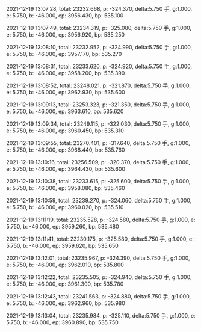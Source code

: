2021-12-19 13:07:28, total: 23232.668, p: -324.370, delta:5.750 手, g:1.000, e: 5.750, b: -46.000, ep: 3956.430, bp: 535.100

2021-12-19 13:07:49, total: 23234.319, p: -325.080, delta:5.750 手, g:1.000, e: 5.750, b: -46.000, ep: 3956.920, bp: 535.250

2021-12-19 13:08:10, total: 23232.952, p: -324.990, delta:5.750 手, g:1.000, e: 5.750, b: -46.000, ep: 3957.170, bp: 535.270

2021-12-19 13:08:31, total: 23233.620, p: -324.920, delta:5.750 手, g:1.000, e: 5.750, b: -46.000, ep: 3958.200, bp: 535.390

2021-12-19 13:08:52, total: 23248.021, p: -321.870, delta:5.750 手, g:1.000, e: 5.750, b: -46.000, ep: 3962.930, bp: 535.600

2021-12-19 13:09:13, total: 23253.323, p: -321.350, delta:5.750 手, g:1.000, e: 5.750, b: -46.000, ep: 3963.610, bp: 535.620

2021-12-19 13:09:34, total: 23249.115, p: -322.030, delta:5.750 手, g:1.000, e: 5.750, b: -46.000, ep: 3960.450, bp: 535.310

2021-12-19 13:09:55, total: 23270.401, p: -317.640, delta:5.750 手, g:1.000, e: 5.750, b: -46.000, ep: 3968.440, bp: 535.760

2021-12-19 13:10:16, total: 23256.509, p: -320.370, delta:5.750 手, g:1.000, e: 5.750, b: -46.000, ep: 3964.430, bp: 535.600

2021-12-19 13:10:38, total: 23233.615, p: -325.600, delta:5.750 手, g:1.000, e: 5.750, b: -46.000, ep: 3958.080, bp: 535.460

2021-12-19 13:10:59, total: 23239.270, p: -324.060, delta:5.750 手, g:1.000, e: 5.750, b: -46.000, ep: 3960.020, bp: 535.510

2021-12-19 13:11:19, total: 23235.528, p: -324.580, delta:5.750 手, g:1.000, e: 5.750, b: -46.000, ep: 3959.260, bp: 535.480

2021-12-19 13:11:41, total: 23230.175, p: -325.580, delta:5.750 手, g:1.000, e: 5.750, b: -46.000, ep: 3959.620, bp: 535.650

2021-12-19 13:12:01, total: 23235.967, p: -324.390, delta:5.750 手, g:1.000, e: 5.750, b: -46.000, ep: 3962.010, bp: 535.800

2021-12-19 13:12:22, total: 23235.505, p: -324.940, delta:5.750 手, g:1.000, e: 5.750, b: -46.000, ep: 3961.300, bp: 535.780

2021-12-19 13:12:43, total: 23241.563, p: -324.880, delta:5.750 手, g:1.000, e: 5.750, b: -46.000, ep: 3962.960, bp: 535.980

2021-12-19 13:13:04, total: 23235.984, p: -325.110, delta:5.750 手, g:1.000, e: 5.750, b: -46.000, ep: 3960.890, bp: 535.750